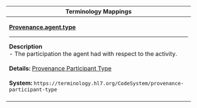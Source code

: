 |Terminology Mappings|
|---|
|<p>**[Provenance.agent.type](https://hl7.org/fhir/R4/provenance-definitions.html#Provenance.agent.type)**<hr>**Description**<br>- The participation the agent had with respect to the activity.<br><br>**Details:** [Provenance Participant Type](https://hl7.org/fhir/R4/valueset-provenance-agent-type.html)<br><br>**System:** `https://terminology.hl7.org/CodeSystem/provenance-participant-type`<br><br>|

